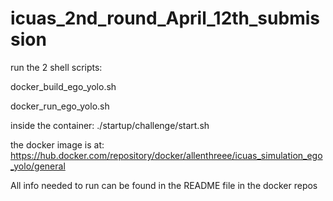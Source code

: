 # icuas_2nd_round_April_12th_submission


run the 2 shell scripts:

docker_build_ego_yolo.sh

docker_run_ego_yolo.sh

inside the container:
./startup/challenge/start.sh

the docker image is at:
https://hub.docker.com/repository/docker/allenthreee/icuas_simulation_ego_yolo/general

All info needed to run can be found in the README file in the docker repos
